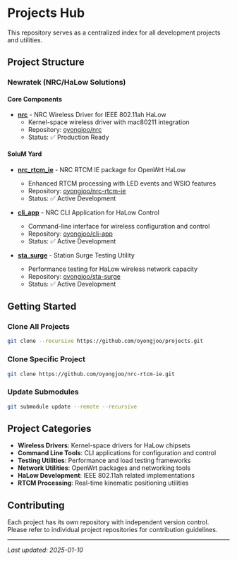 # Projects Hub

This repository serves as a centralized index for all development projects and utilities.

## Project Structure

### Newratek (NRC/HaLow Solutions)

#### Core Components
- **[nrc](./newracom/nrc/)** - NRC Wireless Driver for IEEE 802.11ah HaLow
  - Kernel-space wireless driver with mac80211 integration
  - Repository: [oyongjoo/nrc](https://github.com/oyongjoo/nrc)
  - Status: ✅ Production Ready

#### SoluM Yard
- **[nrc_rtcm_ie](./newratek/solum-yard/nrc_rtcm_ie/)** - NRC RTCM IE package for OpenWrt HaLow
  - Enhanced RTCM processing with LED events and WSIO features
  - Repository: [oyongjoo/nrc-rtcm-ie](https://github.com/oyongjoo/nrc-rtcm-ie)
  - Status: ✅ Active Development

- **[cli_app](./newratek/solum-yard/cli_app/)** - NRC CLI Application for HaLow Control
  - Command-line interface for wireless configuration and control
  - Repository: [oyongjoo/cli-app](https://github.com/oyongjoo/cli-app)
  - Status: ✅ Active Development

- **[sta_surge](./newratek/solum-yard/sta_surge/)** - Station Surge Testing Utility
  - Performance testing for HaLow wireless network capacity
  - Repository: [oyongjoo/sta-surge](https://github.com/oyongjoo/sta-surge)
  - Status: ✅ Active Development

## Getting Started

### Clone All Projects
```bash
git clone --recursive https://github.com/oyongjoo/projects.git
```

### Clone Specific Project
```bash
git clone https://github.com/oyongjoo/nrc-rtcm-ie.git
```

### Update Submodules
```bash
git submodule update --remote --recursive
```

## Project Categories

- **Wireless Drivers**: Kernel-space drivers for HaLow chipsets
- **Command Line Tools**: CLI applications for configuration and control
- **Testing Utilities**: Performance and load testing frameworks  
- **Network Utilities**: OpenWrt packages and networking tools
- **HaLow Development**: IEEE 802.11ah related implementations
- **RTCM Processing**: Real-time kinematic positioning utilities

## Contributing

Each project has its own repository with independent version control. Please refer to individual project repositories for contribution guidelines.

---

*Last updated: 2025-01-10*